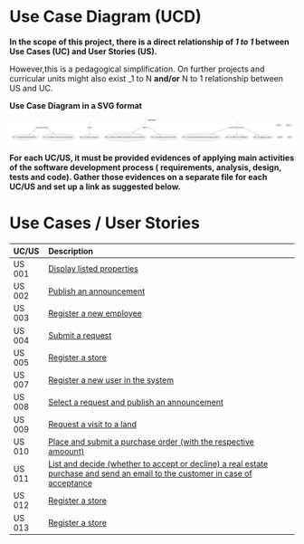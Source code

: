 # Use Case Diagram (UCD)

**In the scope of this project, there is a direct relationship of _1 to 1_ between Use Cases (UC) and User Stories (US).**

However,this is a pedagogical simplification. On further projects and curricular units might also exist _1 to
N **and/or** N to 1 relationship between US and UC.

**Use Case Diagram in a SVG format**

![Use Case Diagram](svg/use-case-diagram.svg)

**For each UC/US, it must be provided evidences of applying main activities of the software development process (
requirements, analysis, design, tests and code). Gather those evidences on a separate file for each UC/US and set up a
link as suggested below.**

# Use Cases / User Stories

| UC/US  | Description                                                                                                                                            |                   
|:-------|:-------------------------------------------------------------------------------------------------------------------------------------------------------|
| US 001 | [Display listed properties](../../us001/US001-menu.md)                                                                                                 |
| US 002 | [Publish an announcement ](../../us002/US002-menu.md)                                                                                                  |
| US 003 | [Register a new employee](../../us003/US003-menu.md)                                                                                                   | 
| US 004 | [Submit a request](../../us004/US004-menu.md)                                                                                                          |
| US 005 | [Register a store](../../us005/US005-menu.md)                                                                                                          |
| US 007 | [Register a new user in the system](../../us007/US007-menu.md)                                                                                         |                                                    |
| US 008 | [Select a request and publish an announcement](../../US008/Readme.md)                                                                                  |
| US 009 | [Request a visit to a land](../../US009/Readme.md)                                                                                                     |
| US 010 | [Place and submit a purchase order (with the respective amoount)](../../US010/Readme.md)                                                               | 
| US 011 | [List and decide (whether to accept or decline) a real estate purchase and send an email to the customer in case of acceptance](../../US011/Readme.md) |
| US 012 | [Register a store](../../US012/Readme.md)                                                                                                              |
| US 013 | [Register a store](../../US013/Readme.md)                                                                                                              |


